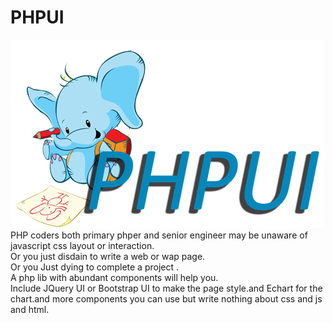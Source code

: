 # PHPUI
 ![image](https://raw.githubusercontent.com/wttree/tree/master/logo.gif)<br />
PHP coders both primary phper and senior engineer may be unaware of javascript css layout or interaction. <br />
Or you just disdain to write a web or wap page. <br />
Or you Just dying to complete a project .<br />
A php lib with abundant components will help you. <br />
Include JQuery UI or Bootstrap UI to make the page style.and Echart for the chart.and more components you can use but write nothing about css and js and html.<br />

